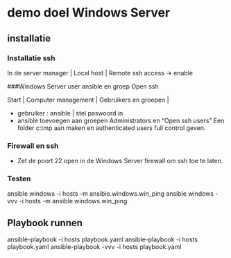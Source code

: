 # demo doel Windows Server
## installatie

### Installatie ssh

In de server manager | Local host | Remote ssh access -> enable

###Windows Server user ansible en groep Open ssh 

Start | Computer management | Gebruikers en groepen | 
-	gebruiker : ansible | stel paswoord in
-	ansible toevoegen aan groepen Administrators en “Open ssh users”
Een folder c:tmp aan maken en authenticated users full control geven.

### Firewall en ssh
- Zet de poort 22 open in de Windows Server firewall om ssh toe te laten.

### Testen
ansible windows -i hosts -m ansible.windows.win_ping
ansible windows -vvv -i hosts -m ansible.windows.win_ping

## Playbook runnen
ansible-playbook -i hosts playbook.yaml
ansible-playbook -i hosts playbook.yaml
ansible-playbook -vvv -i hosts playbook.yaml
